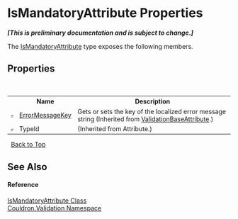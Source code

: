# IsMandatoryAttribute Properties
 _**\[This is preliminary documentation and is subject to change.\]**_

The <a href="T_Couldron_Validation_IsMandatoryAttribute">IsMandatoryAttribute</a> type exposes the following members.


## Properties
&nbsp;<table><tr><th></th><th>Name</th><th>Description</th></tr><tr><td>![Public property](media/pubproperty.gif "Public property")</td><td><a href="P_Couldron_Validation_ValidationBaseAttribute_ErrorMessageKey">ErrorMessageKey</a></td><td>
Gets or sets the key of the localized error message string
 (Inherited from <a href="T_Couldron_Validation_ValidationBaseAttribute">ValidationBaseAttribute</a>.)</td></tr><tr><td>![Public property](media/pubproperty.gif "Public property")</td><td>TypeId</td><td> (Inherited from Attribute.)</td></tr></table>&nbsp;
<a href="#ismandatoryattribute-properties">Back to Top</a>

## See Also


#### Reference
<a href="T_Couldron_Validation_IsMandatoryAttribute">IsMandatoryAttribute Class</a><br /><a href="N_Couldron_Validation">Couldron.Validation Namespace</a><br />